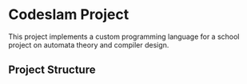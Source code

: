 # Codeslam Project

This project implements a custom programming language for a school project on automata theory and compiler design.

## Project Structure

